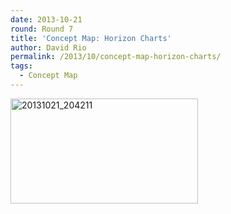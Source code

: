 ```yaml
---
date: 2013-10-21
round: Round 7
title: 'Concept Map: Horizon Charts'
author: David Rio
permalink: /2013/10/concept-map-horizon-charts/
tags:
  - Concept Map
---
```

[<img class="alignnone size-medium wp-image-4878" alt="20131021_204211" src="/software-carpentry-training-website/uploads/2013/10/20131021_204211-300x168.jpg" width="300" height="168" />][1]

 [1]: /software-carpentry-training-website/uploads/2013/10/20131021_204211.jpg
